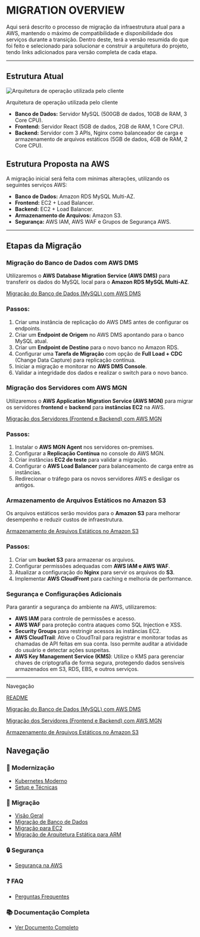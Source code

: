 # MIGRATION OVERVIEW

Aqui será descrito o processo de migração da infraestrutura atual para a AWS, mantendo o máximo de compatibilidade e disponibilidade dos serviços durante a transição. 
Dentro deste, terá a versão resumida do que foi feito e selecionado para solucionar e construir a arquitetura do projeto, tendo links  adicionados para versão completa de cada etapa.

---

## Estrutura Atual

![Arquitetura de operação utilizada pelo cliente](image.png)

Arquitetura de operação utilizada pelo cliente

- **Banco de Dados:** Servidor MySQL (500GB de dados, 10GB de RAM, 3 Core CPU).
- **Frontend:** Servidor React (5GB de dados, 2GB de RAM, 1 Core CPU).
- **Backend:** Servidor com 3 APIs, Nginx como balanceador de carga e armazenamento de arquivos estáticos (5GB de dados, 4GB de RAM, 2 Core CPU).

## Estrutura Proposta na AWS

A migração inicial será feita com mínimas alterações, utilizando os seguintes serviços AWS:

- **Banco de Dados:** Amazon RDS MySQL Multi-AZ.
- **Frontend:** EC2 + Load Balancer.
- **Backend:** EC2 + Load Balancer.
- **Armazenamento de Arquivos:** Amazon S3.
- **Segurança:** AWS IAM, AWS WAF e Grupos de Segurança AWS.

---

## Etapas da Migração

### Migração do Banco de Dados com AWS DMS

Utilizaremos o **AWS Database Migration Service (AWS DMS)** para transferir os dados do MySQL local para o **Amazon RDS MySQL Multi-AZ**.

[Migração do Banco de Dados (MySQL) com AWS DMS](migration_overview.md) 

### Passos:

1. Criar uma instância de replicação do AWS DMS antes de configurar os endpoints.
2. Criar um **Endpoint de Origem** no AWS DMS apontando para o banco MySQL atual.
3. Criar um **Endpoint de Destino** para o novo banco no Amazon RDS.
4. Configurar uma **Tarefa de Migração** com opção de **Full Load + CDC** (Change Data Capture) para replicação contínua.
5. Iniciar a migração e monitorar no **AWS DMS Console**.
6. Validar a integridade dos dados e realizar o switch para o novo banco.

### Migração dos Servidores com AWS MGN

Utilizaremos o **AWS Application Migration Service (AWS MGN)** para migrar os servidores **frontend** e **backend** para **instâncias EC2** na AWS.

[Migração dos Servidores (Frontend e Backend) com AWS MGN](migration_ec2.md) 

### Passos:

1. Instalar o **AWS MGN Agent** nos servidores on-premises.
2. Configurar a **Replicação Contínua** no console do AWS MGN.
3. Criar instâncias **EC2 de teste** para validar a migração.
4. Configurar o **AWS Load Balancer** para balanceamento de carga entre as instâncias.
5. Redirecionar o tráfego para os novos servidores AWS e desligar os antigos.

### Armazenamento de Arquivos Estáticos no Amazon S3

Os arquivos estáticos serão movidos para o **Amazon S3** para melhorar desempenho e reduzir custos de infraestrutura.

[Armazenamento de Arquivos Estáticos no Amazon S3](static_arm.md) 

### Passos:

1. Criar um **bucket S3** para armazenar os arquivos.
2. Configurar permissões adequadas com **AWS IAM e AWS WAF**.
3. Atualizar a configuração do **Nginx** para servir os arquivos do **S3**.
4. Implementar **AWS CloudFront** para caching e melhoria de performance.

### Segurança e Configurações Adicionais

Para garantir a segurança do ambiente na AWS, utilizaremos:

- **AWS IAM** para controle de permissões e acesso.
- **AWS WAF** para proteção contra ataques como SQL Injection e XSS.
- **Security Groups** para restringir acessos às instâncias EC2.
- **AWS CloudTrail**: Ative o CloudTrail para registrar e monitorar todas as chamadas de API feitas em sua conta. Isso permite auditar a atividade do usuário e detectar ações suspeitas.
- **AWS Key Management Service (KMS)**: Utilize o KMS para gerenciar chaves de criptografia de forma segura, protegendo dados sensíveis armazenados em S3, RDS, EBS, e outros serviços.

---

Navegação

[README](https://www.notion.so/README-1a4b1a83c77780ba80c2c924d6039926?pvs=21) 

[Migração do Banco de Dados (MySQL) com AWS DMS](https://www.notion.so/Migra-o-do-Banco-de-Dados-MySQL-com-AWS-DMS-1b3b1a83c77780ed9cdeeda9d6f3774d?pvs=21)

[Migração dos Servidores (Frontend e Backend) com AWS MGN](https://www.notion.so/Migra-o-dos-Servidores-Frontend-e-Backend-com-AWS-MGN-1b3b1a83c777800d9d25ed5a537034bf?pvs=21)

[Armazenamento de Arquivos Estáticos no Amazon S3](https://www.notion.so/Armazenamento-de-Arquivos-Est-ticos-no-Amazon-S3-1b3b1a83c77780d3ad4ced2588a3d447?pvs=21)

## Navegação

### 🚀 Modernização
- [Kubernetes Moderno](doc/modern/modern_k8s.md)
- [Setup e Técnicas](doc/modern/step_tecnicas.md)

### 🔄 Migração
- [Visão Geral](doc/migration/migration_overview.md)
- [Migração de Banco de Dados](doc/migration/migration_bd.md)
- [Migração para EC2](doc/migration/migration_ec2.md)
- [Migração de Arquitetura Estática para ARM](doc/migration/static_arm.md)

### 🔒 Segurança
- [Segurança na AWS](doc/security_aws.md)

### ❓ FAQ
- [Perguntas Frequentes](doc/faq.md)

### 📚 Documentação Completa
- [Ver Documento Completo](doc/full_doc.md)
